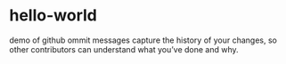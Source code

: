 # hello-world
demo of github
ommit messages capture the history of your changes, so other contributors can understand what you’ve done and why.
